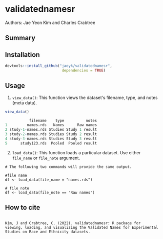# validatednamesr

Authors: Jae Yeon Kim and Charles Crabtree

## Summary 

## Installation 

```r
devtools::install_github("jaeyk/validatednamesr",
                          dependencies = TRUE)
```

## Usage 

1. `view_data()`: This function views the dataset's filename, type, and notes (meta data). 

```r
view_data()

           filename    type          notes
1         names.rds   Names      Raw names
2 study-1-names.rds Studies Study 1 result
3 study-2-names.rds Studies Study 2 result
4 study-3-names.rds Studies Study 3 result
5      study123.rds  Pooled  Pooled result
````

2. `load_data()`: This function loads a particular dataset. Use either `file_name` or `file_note` argument.

```{r}
# The following two commands will provide the same output.

#file name
df <- load_data(file_name = "names.rds")

# file note 
df <- load_data(file_note == "Raw names")
```

## How to cite

```{r}

Kim, J and Crabtree, C. (2022). validatednamesr: R package for viewing, loading, and visualizing the Validated Names for Experimental Studies on Race and Ethnicity datasets. 

```
